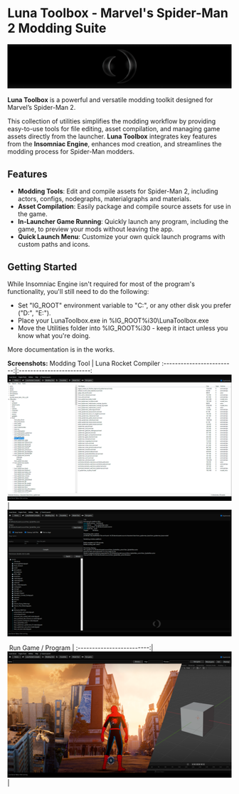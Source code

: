 # Luna Toolbox - Marvel's Spider-Man 2 Modding Suite
![](https://raw.githubusercontent.com/okangel12345/MSM2-LunaToolbox/refs/heads/main/Resources/Intro2.png)

**Luna Toolbox** is a powerful and versatile modding toolkit designed for Marvel’s Spider-Man 2.

This collection of utilities simplifies the modding workflow by providing easy-to-use tools for file editing, asset compilation, and managing game assets directly from the launcher.
**Luna Toolbox** integrates key features from the **Insomniac Engine**, enhances mod creation, and streamlines the modding process for Spider-Man modders.


## Features

- **Modding Tools**: Edit and compile assets for Spider-Man 2, including actors, configs, nodegraphs, materialgraphs and materials.
- **Asset Compilation**: Easily package and compile source assets for use in the game.
- **In-Launcher Game Running**: Quickly launch any program, including the game, to preview your mods without leaving the app.
- **Quick Launch Menu**: Customize your own quick launch programs with custom paths and icons.

## Getting Started
While Insomniac Engine isn't required for most of the program's functionality, you'll still need to do the following:
- Set "IG_ROOT" environment variable to "C:\", or any other disk you prefer ("D:\", "E:\").
- Place your LunaToolbox.exe in %IG_ROOT%i30\LunaToolbox.exe
- Move the Utilities folder into %IG_ROOT%i30 - keep it intact unless you know what you're doing.

More documentation is in the works.

**Screenshots:**
       Modding Tool        |    Luna Rocket Compiler
:-------------------------:|:-------------------------:
![](https://raw.githubusercontent.com/okangel12345/MSM2-LunaToolbox/refs/heads/main/Resources/Screen_ModdingTool.png)  |  ![](https://raw.githubusercontent.com/okangel12345/MSM2-LunaToolbox/refs/heads/main/Resources/Screen_LunaRocket.png)

‎ 
       Run Game / Program  |
:-------------------------:|
![](https://raw.githubusercontent.com/okangel12345/MSM2-LunaToolbox/refs/heads/main/Resources/Screen_RunGame2.png) |
